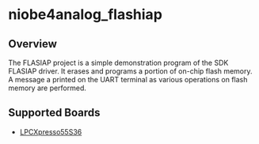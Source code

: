 # niobe4analog_flashiap

## Overview

The FLASIAP project is a simple demonstration program of the SDK FLASIAP driver.
It erases and programs a portion of on-chip flash memory. A message a printed on
the UART terminal as various operations on flash memory are performed.

## Supported Boards
- [LPCXpresso55S36](../../../_boards/lpcxpresso55s36/driver_examples/flashiap/example_board_readme.md)
